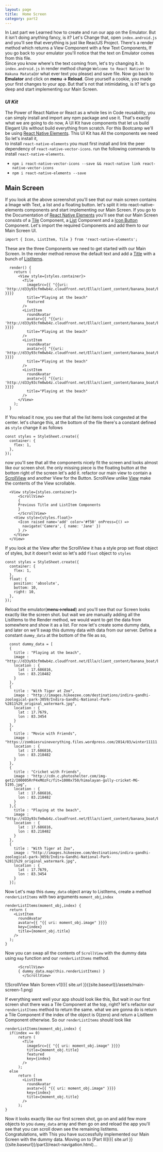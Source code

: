 ```yaml
---
layout: page
title:  Home Screen
category: part2
---
```


In Last part we Learned how to create and run our app on the Emulator. But it isn't doing anything fancy, is it? Let's Change that, open `index.android.js` and you'll see that everything is just like ReactJS Project. There's a render method which returns a View Component with a few Text Components, If you go back to your emulator you'll notice that the text on Emulator comes from this file.  
Since you know where's the text coming from, let's try changing it. In `index.android.js` in render method change `Welcome to React Native!` to `Hakuna Matata`(or what ever text you please) and save file. Now go back to __Emulator__ and click on **menu -> Reload**. Give yourself a cookie, you made your first changes to your app. But that's not that intimidating, is it? let's go deep and start implementing our Main Screen.

### _UI Kit_
The Power of React Native or React as a whole lies in Code reusability, you can simply install and import any npm package and use it. That's exactly what we are going to do now, A UI Kit have components that let us build Elegant UIs without build everything from scratch. For this Bootcamp we'll be using [React Native Elements](https://react-native-training.github.io/react-native-elements/). This UI Kit has All the components we need So let's install it,  
to install `react-native-elements` you must first install and link the peer dependency of `react-native-vector-icons`. run the following commands to install `react-native-elements`.  
* `npm i react-native-vector-icons --save && react-native link react-native-vector-icons`
* `npm i react-native-elements --save`  

## __Main Screen__
If you look at the above screenshot you'll see that our main screen contains a Image with Text, a list and a floating button. let's split it into react-native-elements components and start implementing our Main Screen. If you go to the Documentation of [React Native Elements](https://react-native-training.github.io/react-native-elements/#components-included) you'll see that our Main Screen consists of a [Tile](https://react-native-training.github.io/react-native-elements/API/tile/) Component, a [List](https://react-native-training.github.io/react-native-elements/API/lists/) Component and a [Icon Button](https://react-native-training.github.io/react-native-elements/API/icons/) Component. Let's import the required Components and add them to our Main Screen UI.
 
```
import { Icon, ListItem, Tile } from 'react-native-elements';
```
These are the three Components we need to get started with our Main Screen. In the render method remove the default text and add a [Title](https://react-native-training.github.io/react-native-elements/API/tile/) with a bunch of [ListItems](https://react-native-training.github.io/react-native-elements/API/lists/).
```
  render() {
    return (
      <View style={styles.container}>
        <Tile
          imageSrc={{ "{{uri: 'http://d33y93cfm0wb4z.cloudfront.net/Ella/client_content/banana_boat/beach_games.jpg'" }}}}
          title="Playing at the beach"
          featured
        />
        <ListItem
          roundAvatar
          avatar={{ "{{uri: 'http://d33y93cfm0wb4z.cloudfront.net/Ella/client_content/banana_boat/beach_games.jpg'" }}}}
          title="Playing at the beach"
        />
        <ListItem
          roundAvatar
          avatar={{ "{{uri: 'http://d33y93cfm0wb4z.cloudfront.net/Ella/client_content/banana_boat/beach_games.jpg'" }}}}
          title="Playing at the beach"
        />
        <ListItem
          roundAvatar
          avatar={{ "{{uri: 'http://d33y93cfm0wb4z.cloudfront.net/Ella/client_content/banana_boat/beach_games.jpg'" }}}}
          title="Playing at the beach"
        />
      </View>
    );
  }
```
If You reload it now, you see that all the list items look congested at the center. let's change this, at the bottom of the file there's a constant defined as `style` change it as follows
```
const styles = StyleSheet.create({
  container: {
    flex: 1,
  },
});
```
now you'll see that all the components nicely fit the screen and looks almost like our screen shot. the only missing piece is the floating button at the bottom right of the screen let's add it.
refactor our main view to contain a [ScrollView](https://facebook.github.io/react-native/docs/scrollview.html) and another View for the Button. ScrollView unlike [View](https://facebook.github.io/react-native/docs/view.html) make the contents of the View scrollable.
```
  <View style={styles.container}>
      <ScrollView>
      {
      Previous Title and ListItem Components  
      }
      </ScrollView>
    <View style={styles.float}>
      <Icon raised name='add' color='#f50' onPress={() =>
        navigate('Camera', { name: 'Jane' })
      } />
    </View>
  </View>

```
If you look at the View after the ScrollView it has a style prop set float object of styles, but it doesn't exist so let's add `float` object to `styles` 
```
const styles = StyleSheet.create({
  container: {
    flex: 1,
  },
  float: {
    position: 'absolute',
    bottom: 10,
    right: 10,
  },
});
```
Reload the emulator(**menu->reload**) and you'll see that our Screen looks exactly like the screen shot. but wait we are manually adding all the ListItems to the Render method, we would want to get the data from somewhere and show it as a list. For now let's create some dummy data, and later on we'll swap this dummy data with data from our server. Define a constant `dummy_data` at the bottom of the file as so,
```
  const dummy_data = [
  {
    title : "Playing at the beach",
    image : "http://d33y93cfm0wb4z.cloudfront.net/Ella/client_content/banana_boat/beach_games.jpg",
    location : {
      lat : 17.686816,
      lon : 83.218482
    }
  },
  {
    title : "With Tiger at Zoo",
    image : "http://images.hikeezee.com/destinations/indira-gandhi-zoological-park-3059/Indira-Gandhi-National-Park-%2811%29_original_watermark.jpg",
    location : {
      lat : 17.7679,
      lon : 83.3454
    }
  },
  {
    title : "Movie with Friends",
    image : "https://zombiesruineverything.files.wordpress.com/2014/03/winter11111.jpg",
    location : {
      lat : 17.686816,
      lon : 83.218482
    }
  },
  {
    title : "Cricket with Friends",
    image : "http://cdn.c.photoshelter.com/img-get2/I00005RrP4xMOzFc/fit=1000x750/himalayan-gully-cricket-MG-5195.jpg",
    location : {
      lat : 17.686816,
      lon : 83.218482
    }
  },{
    title : "Playing at the beach",
    image : "http://d33y93cfm0wb4z.cloudfront.net/Ella/client_content/banana_boat/beach_games.jpg",
    location : {
      lat : 17.686816,
      lon : 83.218482
    }
  },
  {
    title : "With Tiger at Zoo",
    image : "http://images.hikeezee.com/destinations/indira-gandhi-zoological-park-3059/Indira-Gandhi-National-Park-%2811%29_original_watermark.jpg",
    location : {
      lat : 17.7679,
      lon : 83.3454
    }
  }];
```
Now Let's map this `dummy_data` object array to ListItems, create a method `renderListItems` with two arguments `moment_obj`,`index`
```
renderListItems(moment_obj,index) {
  return (
    <ListItem
      roundAvatar
      avatar={{ "{{ uri: moment_obj.image" }}}}
      key={index}
      title={moment_obj.title}
    />
  );
}
```
Now you can swap all the contents of `ScrollView` with the dummy data using `map` function and our `renderListItems` method.
```
      <ScrollView>
      { dummy_data.map(this.renderListItems) }
        </ScrollView>
```  
![ScrollView Main Screen v1]({{ site.url }}{{site.baseurl}}/assets/main-screen-1.png)  

If everything went well your app should look like this, But wait in our first screen shot there was a Tile Component at the top, right? let's refactor our `renderListItems` method to return the same.
what we are gonna do is return a Tile Component if the index of the object is 0(zero) and return a ListItem Component otherwise. So our `renderListItems` should look like
```
renderListItems(moment_obj,index) {
  if(index == 0)
	  return (
	    <Tile
	      imageSrc={{ "{{ uri: moment_obj.image" }}}}
	      title={moment_obj.title}
	      featured
	      key={index}
	    />
	  );
  else
	  return (
	    <ListItem
	      roundAvatar
	      avatar={{ "{{ uri: moment_obj.image" }}}}
	      key={index}
	      title={moment_obj.title}
	    />
	  );
}
```
Now it looks exactly like our first screen shot, go on and add few more objects to you `dummy_data` array and then go on and reload the app you'll see that you can scroll down see the remaining listitems.  
Congratulations, with This you have successfully implemented our Main Screen with the dummy data.
Moving on to [Part III]({{ site.url }}{{site.baseurl}}/part3/react-navigation.html)...
<!-- <center><strong><code>npm install --save react-native-fetch-blob</code></strong></center> -->